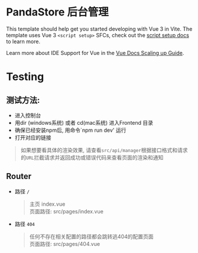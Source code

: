 # PandaStore 后台管理

This template should help get you started developing with Vue 3 in Vite. The template uses Vue 3 `<script setup>` SFCs, check out the [script setup docs](https://v3.vuejs.org/api/sfc-script-setup.html#sfc-script-setup) to learn more.

Learn more about IDE Support for Vue in the [Vue Docs Scaling up Guide](https://vuejs.org/guide/scaling-up/tooling.html#ide-support).


# Testing 

## 测试方法: 

* 进入控制台
* 用dir (windows系统) 或者 cd(mac系统) 进入Frontend 目录
* 确保已经安装npm后, 用命令`npm run dev' 运行
* 打开对应的链接
> 如果想要看具体的渲染效果, 请查看`src/api/manager`根据接口格式和请求的`URL`拦截请求并返回成功或错误代码来查看页面的渲染和通知

## Router

* 路径 `/`
	> 主页 index.vue
	> <br>页面路径: src/pages/index.vue
* 路径 `404`
	> 任何不存在相关配置的路径都会跳转逃404的配置页面
	> <br>页面路径: src/pages/404.vue
